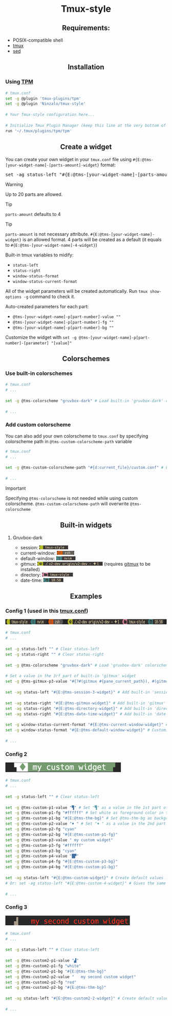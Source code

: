 <h1 align="center">Tmux-style</h1>
<h2 align="center">Requirements:</h2>
<ul>
    <li>POSIX-compatible shell</li>
    <li><a href='https://github.com/tmux/tmux'>tmux</a></li>
    <li><a href='https://www.gnu.org/software/sed/#download'>sed</a></li>
</ul>

<h2 align="center">Installation</h2>
<h3>Using <a href='https://github.com/tmux-plugins/tpm'>TPM</a></h3>

```sh
# tmux.conf
set -g @plugin 'tmux-plugins/tpm'
set -g @plugin 'Ninzalo/tmux-style'

# Your Tmux-style configuration here...

# Initialize Tmux Plugin Manager (keep this line at the very bottom of tmux.conf)
run '~/.tmux/plugins/tpm/tpm'
```

<h2 align='center'>Create a widget</h2>
<p>You can create your own widget in your <code>tmux.conf</code> file using <code>#{E:@tms-[your-widget-name]-[parts-amount]-widget}</code> format:</p>
<pre>set -ag status-left "#{E:@tms-[your-widget-name]-[parts-amount]-widget}"</pre>

> [!WARNING]
> Up to 20 parts are allowed.

> [!TIP]
> `parts-amount` defaults to 4

> [!TIP]
> `parts-amount` is not necessary attribute. `#{E:@tms-[your-widget-name]-widget}` is an allowed format. 4 parts will be created as a default (it equals to `#{E:@tms-[your-widget-name]-4-widget}`)

<p>Built-in tmux variables to midify:</p>
<ul>
    <li><code>status-left</code></li>
    <li><code>status-right</code></li>
    <li><code>window-status-format</code></li>
    <li><code>window-status-current-format</code></li>
</ul>
<p>All of the widget parameters will be created automatically. Run <code>tmux show-options -g</code> command to check it.</p>
<p>Auto-created parameters for each part:</p>
<ul>
    <li><code>@tms-[your-widget-name]-p[part-number]-value ""</code></li>
    <li><code>@tms-[your-widget-name]-p[part-number]-fg ""</code></li>
    <li><code>@tms-[your-widget-name]-p[part-number]-bg ""</code></li>
</ul>
<p>Customize the widget with <code>set -g @tms-[your-widget-name]-p[part-number]-[parameter] "[value]"</code></p>

<h2 align="center">Colorschemes</h2>
<h3>Use built-in colorschemes</h3>

```sh
# tmux.conf
# ...

set -g @tms-colorscheme "gruvbox-dark" # Load built-in 'gruvbox-dark' colorscheme [Default: gruvbox-dark]

# ...
```

<h3>Add custom colorscheme</h3>
<p>You can also add your own colorscheme to <code>tmux.conf</code> by specifying colorscheme path in <code>@tms-custom-colorscheme-path</code> variable</p>

```sh
# tmux.conf
# ...

set -g @tms-custom-colorscheme-path "#{d:current_file}/custom.conf" # Load 'custom' colorscheme

# ...
```
> [!IMPORTANT]
> Specifying `@tms-colorscheme` is not needed while using custom colorscheme. `@tms-custom-colorscheme-path` will overwrite `@tms-colorscheme`

<h2 align="center">Built-in widgets</h2>
<ol>
    <li>Gruvbox-dark</li>
    <ul>
        <li>session: <img src='./assets/session.png' height='12'/></li>
        <li>current-window: <img src='./assets/current-window.png' height='12'/></li>
        <li>default-window: <img src='./assets/default-window.png' height='12'/></li>
        <li>gitmux: <img src='./assets/gitmux.png' height='12'/> (requires <a href='https://github.com/arl/gitmux'>gitmux</a> to be installed)</li>
        <li>directory: <img src='./assets/directory.png' height='12'/></li>
        <li>date-time: <img src='./assets/date-time.png' height='12'/></li>
    </ul>
</ol>

<h2 align="center">Examples</h2>
<h3>Config 1 (used in this <a href='https://github.com/Ninzalo/dotfiles-tmux/blob/5a1c88f9f2cc05bcc50ca6963bc81588bcc0cfa1/tmux.conf#L84-L101'>tmux.conf</a>)</h3>
<img src='./assets/config1.png' height='16'/>

```sh
# tmux.conf
# ...

set -g status-left "" # Clear status-left
set -g status-right "" # Clear status-right

set -g @tms-colorscheme "gruvbox-dark" # Load 'gruvbox-dark' colorscheme [Default: gruvbox-dark]

# Set a value in the 3rf part of built-in 'gitmux' widget
set -g @tms-gitmux-p3-value "#{?#(gitmux #{pane_current_path}), #(gitmux -cfg $HOME/.config/gitmux/.gitmux.conf #{pane_current_path}),}"

set -ag status-left "#{E:@tms-session-3-widget}" # Add built-in 'session' widget to status-left with 3 parts

set -ag status-right "#{E:@tms-gitmux-widget}" # Add built-in 'gitmux' widget to status-right with default amount of parts (4)
set -ag status-right "#{E:@tms-directory-widget}" # Add built-in 'directory' widget to status-right with default amount of parts (4)
set -ag status-right "#{E:@tms-date-time-widget}" # Add built-in 'date-time' widget to status-right with default amount of parts (4)

set -g window-status-current-format "#{E:@tms-current-window-widget}" # Customize default tmux current window widget with gruvbox-dark theme (contains 4 parts)
set -g window-status-format "#{E:@tms-default-window-widget}" # Customize default tmux window widget with gruvbox-dark theme (contains 4 parts)

# ...
```

<h3>Config 2</h3>
<img src='./assets/config2.png' height='30'/>

```sh
# tmux.conf
# ...

set -g status-left "" # Clear status-left

set -g @tms-custom-p1-value "▜" # Set "▜" as a value in the 1st part of 'custom' widget
set -g @tms-custom-p1-fg "#ffffff" # Set white as foreground color in the 1st part of 'custom' widget
set -g @tms-custom-p1-bg "#{E:@tms-thm-bg}" # Set @tms-thm-bg as background color in the 1st part of 'custom' widget
set -g @tms-custom-p2-value "♦ " # Set "♦ " as a value in the 2nd part of 'custom' widget
set -g @tms-custom-p2-fg "cyan"
set -g @tms-custom-p2-bg "#{E:@tms-custom-p1-fg}"
set -g @tms-custom-p3-value " my custom widget"
set -g @tms-custom-p3-fg "#ffffff"
set -g @tms-custom-p3-bg "cyan"
set -g @tms-custom-p4-value "█▛"
set -g @tms-custom-p4-fg "#{E:@tms-custom-p3-bg}"
set -g @tms-custom-p4-bg "#{E:@tms-custom-p1-bg}"

set -ag status-left "#{E:@tms-custom-widget}" # Create default values for 'custom' widget with default amount of parts (4)
# Or: set -ag status-left "#{E:@tms-custom-4-widget}" # Gives the same result

# ...
```

<h3>Config 3</h3>
<img src='./assets/config3.png' height='30'/>

```sh
# tmux.conf
# ...

set -g status-left "" # Clear status-left

set -g @tms-custom2-p1-value "▟"
set -g @tms-custom2-p1-fg "white"
set -g @tms-custom2-p1-bg "#{E:@tms-thm-bg}"
set -g @tms-custom2-p2-value "   my second custom widget"
set -g @tms-custom2-p2-fg "red"
set -g @tms-custom2-p2-bg "#{E:@tms-thm-bg}"

set -ag status-left "#{E:@tms-custom2-2-widget}" # Create default values for 'custom2' widget with 2 parts

# ...
```
